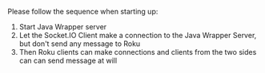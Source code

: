 Please follow the sequence when starting up: 
1. Start Java Wrapper server
2. Let the Socket.IO Client make a connection to the Java Wrapper Server, but don't send any message to Roku
3. Then Roku clients can make connections and clients from the two sides can can send message at will